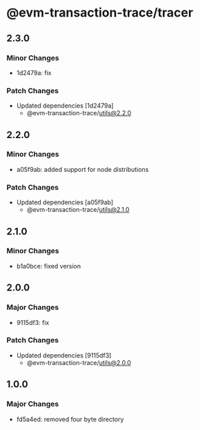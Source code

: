# @evm-transaction-trace/tracer

## 2.3.0

### Minor Changes

- 1d2479a: fix

### Patch Changes

- Updated dependencies [1d2479a]
  - @evm-transaction-trace/utils@2.2.0

## 2.2.0

### Minor Changes

- a05f9ab: added support for node distributions

### Patch Changes

- Updated dependencies [a05f9ab]
  - @evm-transaction-trace/utils@2.1.0

## 2.1.0

### Minor Changes

- b1a0bce: fixed version

## 2.0.0

### Major Changes

- 9115df3: fix

### Patch Changes

- Updated dependencies [9115df3]
  - @evm-transaction-trace/utils@2.0.0

## 1.0.0

### Major Changes

- fd5a4ed: removed four byte directory
